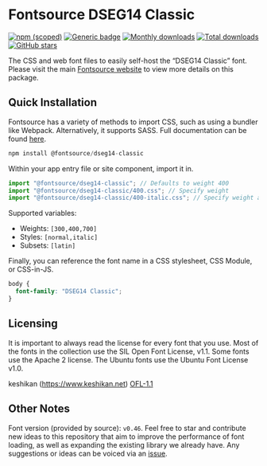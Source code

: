 # Fontsource DSEG14 Classic

[![npm (scoped)](https://img.shields.io/npm/v/@fontsource/dseg14-classic?color=brightgreen)](https://www.npmjs.com/package/@fontsource/dseg14-classic) [![Generic badge](https://img.shields.io/badge/fontsource-passing-brightgreen)](https://github.com/fontsource/fontsource) [![Monthly downloads](https://badgen.net/npm/dm/@fontsource/dseg14-classic)](https://github.com/fontsource/fontsource) [![Total downloads](https://badgen.net/npm/dt/@fontsource/dseg14-classic)](https://github.com/fontsource/fontsource) [![GitHub stars](https://img.shields.io/github/stars/fontsource/fontsource.svg?style=social&label=Star)](https://github.com/fontsource/fontsource/stargazers)

The CSS and web font files to easily self-host the “DSEG14 Classic” font. Please visit the main [Fontsource website](https://fontsource.org/fonts/dseg14-classic) to view more details on this package.

## Quick Installation

Fontsource has a variety of methods to import CSS, such as using a bundler like Webpack. Alternatively, it supports SASS. Full documentation can be found [here](https://fontsource.org/docs/getting-started/introduction).

```javascript
npm install @fontsource/dseg14-classic
```

Within your app entry file or site component, import it in.

```javascript
import "@fontsource/dseg14-classic"; // Defaults to weight 400
import "@fontsource/dseg14-classic/400.css"; // Specify weight
import "@fontsource/dseg14-classic/400-italic.css"; // Specify weight and style

```

Supported variables:
- Weights: `[300,400,700]`
- Styles: `[normal,italic]`
- Subsets: `[latin]`

Finally, you can reference the font name in a CSS stylesheet, CSS Module, or CSS-in-JS.

```css
body {
  font-family: "DSEG14 Classic";
}
```

## Licensing
It is important to always read the license for every font that you use.
Most of the fonts in the collection use the SIL Open Font License, v1.1. Some fonts use the Apache 2 license. The Ubuntu fonts use the Ubuntu Font License v1.0.

keshikan (https://www.keshikan.net)
[OFL-1.1](https://github.com/keshikan/DSEG/blob/master/DSEG-LICENSE.txt)

## Other Notes
Font version (provided by source): `v0.46`.
Feel free to star and contribute new ideas to this repository that aim to improve the performance of font loading, as well as expanding the existing library we already have. Any suggestions or ideas can be voiced via an [issue](https://github.com/fontsource/fontsource/issues).